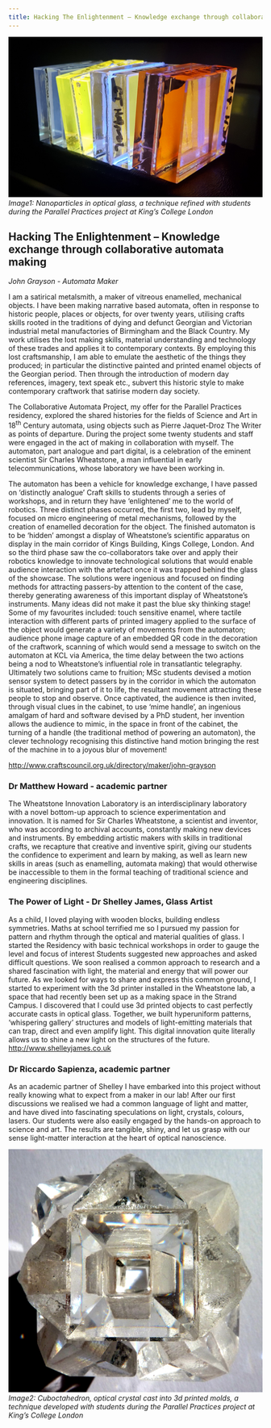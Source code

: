 ```yaml
---
title: Hacking The Enlightenment – Knowledge exchange through collaborative automata making
---
```


![Image1: Nanoparticles in optical glass, a technique refined with students during the Parallel Practices project at King’s College London](images/28a.jpg)
_Image1: Nanoparticles in optical glass, a technique refined with students during the Parallel Practices project at King’s College London_

## Hacking The Enlightenment – Knowledge exchange through collaborative automata making

_John Grayson - Automata Maker_

I am a satirical metalsmith, a maker of vitreous enamelled, mechanical objects. I have been making narrative based automata, often in response to historic people, places or objects, for over twenty years, utilising crafts skills rooted in the traditions of dying and defunct Georgian and Victorian industrial metal manufactories of Birmingham and the Black Country. My work utilises the lost making skills, material understanding and technology of these trades and applies it to contemporary contexts. By employing this lost craftsmanship, I am able to emulate the aesthetic of the things they produced; in particular the distinctive painted and printed enamel objects of the Georgian period. Then through the introduction of modern day references, imagery, text speak etc., subvert this historic style to make contemporary craftwork that satirise modern day society. 

The Collaborative Automata Project, my offer for the Parallel Practices residency, explored the shared histories for the fields of Science and Art in 18<sup>th</sup> Century automata, using objects such as Pierre Jaquet-Droz The Writer as points of departure. During the project some twenty students and staff were engaged in the act of making in collaboration with myself. The automaton, part analogue and part digital, is a celebration of the eminent scientist Sir Charles Wheatstone, a man influential in early telecommunications, whose laboratory we have been working in. 

The automaton has been a vehicle for knowledge exchange, I have passed on ‘distinctly analogue’ Craft skills to students through a series of workshops, and in return they have ‘enlightened’ me to the world of robotics. Three distinct phases occurred, the first two, lead by myself, focused on micro engineering of metal mechanisms, followed by the creation of enamelled decoration for the object. The finished automaton is to be ‘hidden’ amongst a display of Wheatstone’s scientific apparatus on display in the main corridor of Kings Building, Kings College, London. And so the third phase saw the co-collaborators take over and apply their robotics knowledge to innovate technological solutions that would enable audience interaction with the artefact once it was trapped behind the glass of the showcase. The solutions were ingenious and focused on finding methods for attracting passers-by attention to the content of the case, thereby generating awareness of this important display of Wheatstone’s instruments.  Many ideas did not make it past the blue sky thinking stage! Some of my favourites included: touch sensitive enamel, where tactile interaction with different parts of printed imagery applied to the surface of the object would generate a variety of movements from the automaton; audience phone image capture of an embedded QR code in the decoration of the craftwork, scanning of which would send a message to switch on the automaton at KCL via America, the time delay between the two actions being a nod to Wheatstone’s influential role in transatlantic telegraphy. Ultimately two solutions came to fruition; MSc students devised a motion sensor system to detect passers by in the corridor in which the automaton is situated, bringing part of it to life, the resultant movement attracting these people to stop and observe. Once captivated, the audience is then invited, through visual clues in the cabinet, to use ‘mime handle’, an ingenious amalgam of hard and software devised by a PhD student, her invention allows the audience to mimic, in the space in front of the cabinet, the turning of a handle (the traditional method of powering an automaton), the clever technology recognising this distinctive hand motion bringing the rest of the machine in to a joyous blur of movement! 

http://www.craftscouncil.org.uk/directory/maker/john-grayson 

### Dr Matthew Howard - academic partner
The Wheatstone Innovation Laboratory is an interdisciplinary laboratory with a novel bottom-up approach to science experimentation and innovation. It is named for Sir Charles Wheatstone, a scientist and inventor, who was according to archival accounts, constantly making new devices and instruments. By embedding artistic makers with skills in traditional crafts, we recapture that creative and inventive spirit, giving our students the confidence to experiment and learn by making, as well as learn new skills in areas (such as enamelling, automata making) that would otherwise be inaccessible to them in the formal teaching of traditional science and engineering disciplines.


### The Power of Light - Dr Shelley James, Glass Artist 
As a child, I loved playing with wooden blocks, building endless symmetries. Maths at school terrified me so I pursued my passion for pattern and rhythm through the optical and material qualities of glass.
I started the Residency with basic technical workshops in order to gauge the level and focus of interest Students suggested new approaches and asked difficult questions. We soon realised a common approach to research and a shared fascination with light, the material and energy that will power our future. 
As we looked for ways to share and express this common ground, I started to experiment with the 3d printer installed in the Wheatstone lab, a space that had recently been set up as a making space in the Strand Campus.
I discovered that I could use 3d printed objects to cast perfectly accurate casts in optical glass. Together, we built hyperuniform patterns, ‘whispering gallery’ structures and models of light-emitting materials that can trap, direct and even amplify light.  This digital innovation quite literally allows us to shine a new light on the structures of the future. 
http://www.shelleyjames.co.uk

### Dr Riccardo Sapienza, academic partner
As an academic partner of Shelley I have embarked into this project without really knowing what to expect from a maker in our lab! After our first discussions we realised we had a common language of light and matter, and have dived into fascinating speculations on light, crystals, colours, lasers. Our students were also easily engaged by the hands-on approach to science and art. The results are tangible, shiny, and let us grasp with our sense light-matter interaction at the heart of optical nanoscience.

![Image2: Cuboctahedron, optical crystal cast into 3d printed molds, a technique developed with students during the Parallel Practices project at King’s College London](images/28b.jpg)
_Image2: Cuboctahedron, optical crystal cast into 3d printed molds, a technique developed with students during the Parallel Practices project at King’s College London_

